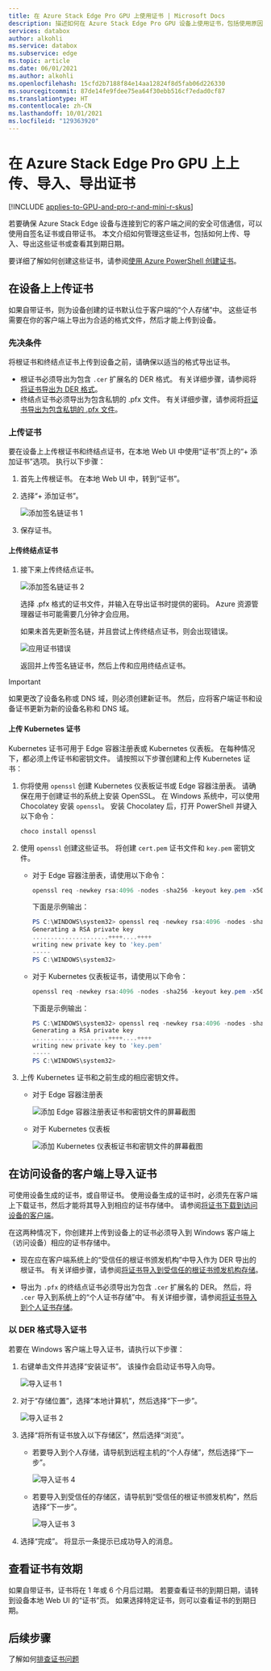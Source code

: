 ```yaml
---
title: 在 Azure Stack Edge Pro GPU 上使用证书 | Microsoft Docs
description: 描述如何在 Azure Stack Edge Pro GPU 设备上使用证书，包括使用原因、证书类型以及在设备上上传证书的方法。
services: databox
author: alkohli
ms.service: databox
ms.subservice: edge
ms.topic: article
ms.date: 06/01/2021
ms.author: alkohli
ms.openlocfilehash: 15cfd2b7188f84e14aa12824f8d5fab06d226330
ms.sourcegitcommit: 87de14fe9fdee75ea64f30ebb516cf7edad0cf87
ms.translationtype: HT
ms.contentlocale: zh-CN
ms.lasthandoff: 10/01/2021
ms.locfileid: "129363920"
---
```

# <a name="upload-import-and-export-certificates-on-azure-stack-edge-pro-gpu"></a>在 Azure Stack Edge Pro GPU 上上传、导入、导出证书

[!INCLUDE [applies-to-GPU-and-pro-r-and-mini-r-skus](../../includes/azure-stack-edge-applies-to-gpu-pro-r-mini-r-sku.md)]

若要确保 Azure Stack Edge 设备与连接到它的客户端之间的安全可信通信，可以使用自签名证书或自带证书。 本文介绍如何管理这些证书，包括如何上传、导入、导出这些证书或查看其到期日期。

要详细了解如何创建这些证书，请参阅[使用 Azure PowerShell 创建证书](azure-stack-edge-gpu-create-certificates-powershell.md)。


## <a name="upload-certificates-on-your-device"></a>在设备上上传证书

如果自带证书，则为设备创建的证书默认位于客户端的“个人存储”中。 这些证书需要在你的客户端上导出为合适的格式文件，然后才能上传到设备。


### <a name="prerequisites"></a>先决条件

将根证书和终结点证书上传到设备之前，请确保以适当的格式导出证书。

- 根证书必须导出为包含 `.cer` 扩展名的 DER 格式。 有关详细步骤，请参阅将[将证书导出为 DER 格式](azure-stack-edge-gpu-prepare-certificates-device-upload.md#export-certificates-as-der-format)。
- 终结点证书必须导出为包含私钥的 .pfx 文件。 有关详细步骤，请参阅将[将证书导出为包含私钥的 .pfx 文件](azure-stack-edge-gpu-prepare-certificates-device-upload.md#export-certificates-as-pfx-format-with-private-key)。 

### <a name="upload-certificates"></a>上传证书 

要在设备上上传根证书和终结点证书，在本地 Web UI 中使用“证书”页上的“+ 添加证书”选项。 执行以下步骤：

1. 首先上传根证书。 在本地 Web UI 中，转到“证书”。
1. 选择“+ 添加证书”。

    ![添加签名链证书 1](media/azure-stack-edge-gpu-manage-certificates/add-cert-1.png)

1. 保存证书。

#### <a name="upload-endpoint-certificate"></a>上传终结点证书

1. 接下来上传终结点证书。 

    ![添加签名链证书 2](media/azure-stack-edge-gpu-manage-certificates/add-cert-2.png)

    选择 .pfx 格式的证书文件，并输入在导出证书时提供的密码。 Azure 资源管理器证书可能需要几分钟才会应用。

    如果未首先更新签名链，并且尝试上传终结点证书，则会出现错误。

    ![应用证书错误](media/azure-stack-edge-gpu-manage-certificates/apply-cert-error-1.png)

    返回并上传签名链证书，然后上传和应用终结点证书。

> [!IMPORTANT]
> 如果更改了设备名称或 DNS 域，则必须创建新证书。 然后，应将客户端证书和设备证书更新为新的设备名称和 DNS 域。 

#### <a name="upload-kubernetes-certificates"></a>上传 Kubernetes 证书

Kubernetes 证书可用于 Edge 容器注册表或 Kubernetes 仪表板。 在每种情况下，都必须上传证书和密钥文件。 请按照以下步骤创建和上传 Kubernetes 证书：


1. 你将使用 `openssl` 创建 Kubernetes 仪表板证书或 Edge 容器注册表。 请确保在用于创建证书的系统上安装 OpenSSL。 在 Windows 系统中，可以使用 Chocolatey 安装 `openssl`。 安装 Chocolatey 后，打开 PowerShell 并键入以下命令：
    
    ```powershell
    choco install openssl
    ```
1. 使用 `openssl` 创建这些证书。 将创建 `cert.pem` 证书文件和 `key.pem` 密钥文件。  

    - 对于 Edge 容器注册表，请使用以下命令：
    
        ```powershell
        openssl req -newkey rsa:4096 -nodes -sha256 -keyout key.pem -x509 -days 365 -out cert.pem -subj "/CN=<ecr.endpoint-suffix>"
        ``` 
        下面是示例输出： 

        ```powershell
        PS C:\WINDOWS\system32> openssl req -newkey rsa:4096 -nodes -sha256 -keyout key.pem -x509 -days 365 -out cert.pem -subj "/CN=ecr.dbe-1d6phq2.microsoftdatabox.com"
        Generating a RSA private key
        .....................++++....++++
        writing new private key to 'key.pem'
        -----
        PS C:\WINDOWS\system32>
        ```    
    - 对于 Kubernetes 仪表板证书，请使用以下命令：  
     
        ```powershell
        openssl req -newkey rsa:4096 -nodes -sha256 -keyout key.pem -x509 -days 365 -out cert.pem -subj "/CN=<<kubernetes-dashboard.endpoint-suffix> OR <endpoint-suffix>>"
        ```
        下面是示例输出： 

        ```powershell
        PS C:\WINDOWS\system32> openssl req -newkey rsa:4096 -nodes -sha256 -keyout key.pem -x509 -days 365 -out cert.pem -subj "/CN=kubernetes-dashboard.dbe-1d8phq2.microsoftdatabox.com"
        Generating a RSA private key
        .....................++++....++++
        writing new private key to 'key.pem'
        -----
        PS C:\WINDOWS\system32>
        ```          
1. 上传 Kubernetes 证书和之前生成的相应密钥文件。
    
    - 对于 Edge 容器注册表
    
        ![添加 Edge 容器注册表证书和密钥文件的屏幕截图](media/azure-stack-edge-gpu-manage-certificates/add-cert-3.png)      

    - 对于 Kubernetes 仪表板     

        ![添加 Kubernetes 仪表板证书和密钥文件的屏幕截图](media/azure-stack-edge-gpu-manage-certificates/add-cert-4.png) 

## <a name="import-certificates-on-the-client-accessing-the-device"></a>在访问设备的客户端上导入证书

可使用设备生成的证书，或自带证书。 使用设备生成的证书时，必须先在客户端上下载证书，然后才能将其导入到相应的证书存储中。 请参阅[将证书下载到访问设备的客户端](azure-stack-edge-gpu-deploy-configure-certificates.md#generate-device-certificates)。

在这两种情况下，你创建并上传到设备上的证书必须导入到 Windows 客户端上（访问设备）相应的证书存储中。 

- 现在应在客户端系统上的“受信任的根证书颁发机构”中导入作为 DER 导出的根证书。 有关详细步骤，请参阅[将证书导入到受信任的根证书颁发机构存储](#import-certificates-as-der-format)。

- 导出为 `.pfx` 的终结点证书必须导出为包含 `.cer` 扩展名的 DER。 然后，将 `.cer` 导入到系统上的“个人证书存储”中。 有关详细步骤，请参阅[将证书导入到个人证书存储](#import-certificates-as-der-format)。

### <a name="import-certificates-as-der-format"></a>以 DER 格式导入证书 

若要在 Windows 客户端上导入证书，请执行以下步骤：

1. 右键单击文件并选择“安装证书”。 该操作会启动证书导入向导。

    ![导入证书 1](media/azure-stack-edge-gpu-manage-certificates/import-cert-1.png)

2. 对于“存储位置”，选择“本地计算机”，然后选择“下一步”。

    ![导入证书 2](media/azure-stack-edge-gpu-manage-certificates/import-cert-2.png)

3. 选择“将所有证书放入以下存储区”，然后选择“浏览”。 

    - 若要导入到个人存储，请导航到远程主机的“个人存储”，然后选择“下一步”。

        ![导入证书 4](media/azure-stack-edge-gpu-manage-certificates/import-cert-4.png)


    - 若要导入到受信任的存储区，请导航到“受信任的根证书颁发机构”，然后选择“下一步”。

        ![导入证书 3](media/azure-stack-edge-gpu-manage-certificates/import-cert-3.png)

 
4. 选择“完成”。 将显示一条提示已成功导入的消息。


## <a name="view-certificate-expiry"></a>查看证书有效期

如果自带证书，证书将在 1 年或 6 个月后过期。 若要查看证书的到期日期，请转到设备本地 Web UI 的“证书”页。 如果选择特定证书，则可以查看证书的到期日期。


## <a name="next-steps"></a>后续步骤

了解如何[排查证书问题](azure-stack-edge-gpu-certificate-troubleshooting.md)
